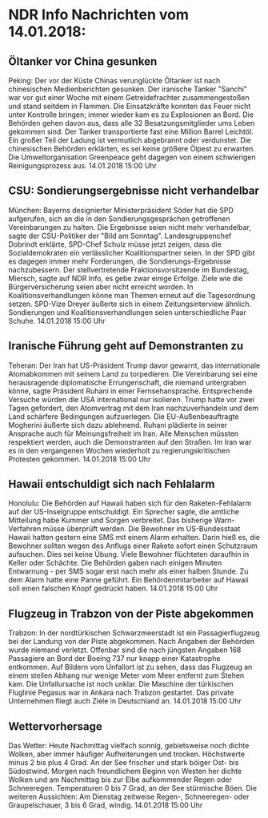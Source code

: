# NDR Info Nachrichten vom 14.01.2018:


## Öltanker vor China gesunken
Peking: 	Der vor der Küste Chinas verunglückte Öltanker ist nach chinesischen Medienberichten gesunken. Der iranische Tanker "Sanchi" war vor gut einer Woche mit einem Getreidefrachter zusammengestoßen und stand seitdem in Flammen. Die Einsatzkräfte konnten das Feuer nicht unter Kontrolle bringen; immer wieder kam es zu Explosionen an Bord. Die Behörden gehen davon aus, dass alle 32 Besatzungsmitglieder ums Leben gekommen sind. Der Tanker transportierte fast eine Million Barrel Leichtöl. Ein großer Teil der Ladung ist vermutlich abgebrannt oder verdunstet. Die chinesischen Behörden erklärten, es sei keine größere Ölpest zu erwarten. Die Umweltorganisation Greenpeace geht dagegen von einem schwierigen Reinigungsprozess aus. 14.01.2018 15:00 Uhr 

## CSU: Sondierungsergebnisse nicht verhandelbar
München: Bayerns designierter Ministerpräsident Söder hat die SPD aufgerufen, sich an die in den  Sondierungsgesprächen getroffenen Vereinbarungen zu halten. Die Ergebnisse seien nicht mehr verhandelbar, sagte der CSU-Politiker der "Bild am Sonntag". Landesgruppenchef Dobrindt erklärte, SPD-Chef Schulz müsse jetzt zeigen, dass die Sozialdemokraten ein verlässlicher Koalitionspartner seien. In der SPD gibt es dagegen immer mehr Forderungen, die Sondierungs-Ergebnisse nachzubessern. Der stellvertretende Fraktionsvorsitzende im Bundestag, Miersch, sagte auf NDR Info, es gebe zwar einige Erfolge. Ziele wie die Bürgerversicherung seien aber nicht erreicht worden. In Koalitionsverhandlungen könne man Themen erneut auf die Tagesordnung setzen. SPD-Vize Dreyer äußerte sich in einem Zeitungsinterview ähnlich. Sondierungen und Koalitionsverhandlungen seien unterschiedliche Paar Schuhe. 14.01.2018 15:00 Uhr 

## Iranische Führung geht auf Demonstranten zu
Teheran: Der Iran hat US-Präsident Trump davor gewarnt, das internationale Atomabkommen mit seinem Land zu torpedieren. Die Vereinbarung sei eine herausragende diplomatische Errungenschaft, die niemand untergraben könne, sagte Präsident Ruhani in einer Fernsehansprache. Entsprechende Versuche würden die USA international nur isolieren. Trump hatte vor zwei Tagen gefordert, den Atomvertrag mit dem Iran nachzuverhandeln und dem Land schärfere Bedingungen aufzuerlegen. Die EU-Außenbeauftragte Mogherini äußerte sich dazu ablehnend. Ruhani plädierte in seiner Ansprache auch für Meinungsfreiheit im Iran. Alle Menschen müssten respektiert werden, auch die Demonstranten auf den Straßen. Im Iran war es in den vergangenen Wochen wiederholt zu regierungskritischen Protesten gekommen. 14.01.2018 15:00 Uhr 

## Hawaii entschuldigt sich nach Fehlalarm
Honolulu:	Die Behörden auf Hawaii haben sich für den Raketen-Fehlalarm auf der US-Inselgruppe entschuldigt. Ein Sprecher sagte, die amtliche Mitteilung habe Kummer und Sorgen verbreitet. Das bisherige Warn-Verfahren müsse überprüft werden. Die Bewohner im US-Bundesstaat Hawaii hatten gestern eine SMS mit einem Alarm erhalten. Darin hieß es, die Bewohner sollten wegen des Anflugs einer Rakete sofort einen Schutzraum aufsuchen. Dies sei keine Übung. Viele Bewohner flüchteten daraufhin in Keller oder Schächte. Die Behörden gaben nach einigen Minuten Entwarnung - per SMS sogar erst nach mehr als einer halben Stunde. Zu dem Alarm hatte eine Panne geführt. Ein Behördenmitarbeiter auf Hawaii soll einen falschen Knopf gedrückt haben. 14.01.2018 15:00 Uhr 

## Flugzeug in Trabzon von der Piste abgekommen
Trabzon: In der nordtürkischen Schwarzmeerstadt ist ein Passagierflugzeug bei der Landung von der Piste abgekommen. Nach Angaben der Behörden wurde niemand verletzt. Offenbar sind die nach jüngsten Angaben 168 Passagiere an Bord der Boeing 737 nur knapp einer Katastrophe entkommen. Auf Bildern vom Unfallort ist zu sehen, dass das Flugzeug an einem steilen Abhang nur wenige Meter vom Meer entfernt zum Stehen kam. Die Unfallursache ist noch unklar. Die Maschine der türkischen Fluglinie Pegasus war in Ankara nach Trabzon gestartet. Das private Unternehmen fliegt auch Ziele in Deutschland an. 14.01.2018 15:00 Uhr 

## Wettervorhersage
Das Wetter: Heute Nachmittag vielfach sonnig, gebietsweise noch dichte Wolken, aber immer häufiger Aufheiterungen und trocken. Höchstwerte minus 2 bis plus 4 Grad. An der See frischer und stark böiger Ost- bis Südostwind. Morgen nach freundlichem Beginn von Westen her dichte Wolken und am Nachmittag bis zur Elbe aufkommender Regen oder Schneeregen. Temperaturen 0 bis 7 Grad, an der See stürmische Böen. Die weiteren Aussichten: Am Dienstag zeitweise Regen-, Schneeregen- oder Graupelschauer, 3 bis 6 Grad, windig. 14.01.2018 15:00 Uhr 

